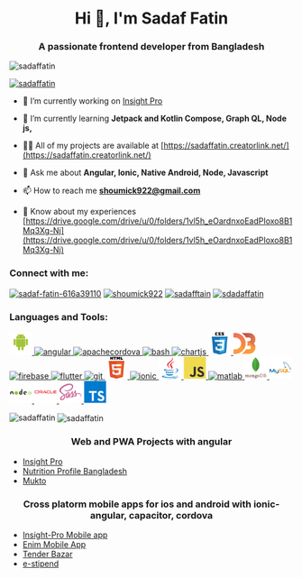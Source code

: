 <h1 align="center">Hi 👋, I'm Sadaf Fatin</h1>
<h3 align="center">A passionate frontend developer from Bangladesh</h3>

<p align="left"> <img src="https://komarev.com/ghpvc/?username=sadaffatin&label=Profile%20views&color=0e75b6&style=flat" alt="sadaffatin" /> </p>

<p align="left"> <a href="https://github.com/ryo-ma/github-profile-trophy"><img src="https://github-profile-trophy.vercel.app/?username=sadaffatin" alt="sadaffatin" /></a> </p>

- 🔭 I’m currently working on [Insight Pro](https://www.insightpro.com/)

- 🌱 I’m currently learning **Jetpack and Kotlin Compose, Graph QL, Node js,**

- 👨‍💻 All of my projects are available at [https://sadaffatin.creatorlink.net/](https://sadaffatin.creatorlink.net/)

- 💬 Ask me about **Angular, Ionic, Native Android, Node, Javascript**

- 📫 How to reach me **shoumick922@gmail.com**

- 📄 Know about my experiences [https://drive.google.com/drive/u/0/folders/1vl5h_eOardnxoEadPIoxo8B1Mq3Xg-Nj](https://drive.google.com/drive/u/0/folders/1vl5h_eOardnxoEadPIoxo8B1Mq3Xg-Nj)

<h3 align="left">Connect with me:</h3>
<p align="left">
<a href="https://linkedin.com/in/sadaf-fatin-616a39110" target="blank"><img align="center" src="https://raw.githubusercontent.com/rahuldkjain/github-profile-readme-generator/master/src/images/icons/Social/linked-in-alt.svg" alt="sadaf-fatin-616a39110" height="30" width="40" /></a>
<a href="https://www.hackerrank.com/shoumick922" target="blank"><img align="center" src="https://raw.githubusercontent.com/rahuldkjain/github-profile-readme-generator/master/src/images/icons/Social/hackerrank.svg" alt="shoumick922" height="30" width="40" /></a>
<a href="https://codeforces.com/profile/sadafftain" target="blank"><img align="center" src="https://raw.githubusercontent.com/rahuldkjain/github-profile-readme-generator/master/src/images/icons/Social/codeforces.svg" alt="sadafftain" height="30" width="40" /></a>
<a href="https://www.leetcode.com/sdadaffatin" target="blank"><img align="center" src="https://raw.githubusercontent.com/rahuldkjain/github-profile-readme-generator/master/src/images/icons/Social/leet-code.svg" alt="sdadaffatin" height="30" width="40" /></a>
</p>

<h3 align="left">Languages and Tools:</h3>
<p align="left"> <a href="https://developer.android.com" target="_blank" rel="noreferrer"> <img src="https://raw.githubusercontent.com/devicons/devicon/master/icons/android/android-original-wordmark.svg" alt="android" width="40" height="40"/> </a> <a href="https://angular.io" target="_blank" rel="noreferrer"> <img src="https://angular.io/assets/images/logos/angular/angular.svg" alt="angular" width="40" height="40"/> </a> <a href="https://cordova.apache.org/" target="_blank" rel="noreferrer"> <img src="https://www.vectorlogo.zone/logos/apache_cordova/apache_cordova-icon.svg" alt="apachecordova" width="40" height="40"/> </a> <a href="https://www.gnu.org/software/bash/" target="_blank" rel="noreferrer"> <img src="https://www.vectorlogo.zone/logos/gnu_bash/gnu_bash-icon.svg" alt="bash" width="40" height="40"/> </a> <a href="https://www.chartjs.org" target="_blank" rel="noreferrer"> <img src="https://www.chartjs.org/media/logo-title.svg" alt="chartjs" width="40" height="40"/> </a> <a href="https://www.w3schools.com/css/" target="_blank" rel="noreferrer"> <img src="https://raw.githubusercontent.com/devicons/devicon/master/icons/css3/css3-original-wordmark.svg" alt="css3" width="40" height="40"/> </a> <a href="https://d3js.org/" target="_blank" rel="noreferrer"> <img src="https://raw.githubusercontent.com/devicons/devicon/master/icons/d3js/d3js-original.svg" alt="d3js" width="40" height="40"/> </a> <a href="https://firebase.google.com/" target="_blank" rel="noreferrer"> <img src="https://www.vectorlogo.zone/logos/firebase/firebase-icon.svg" alt="firebase" width="40" height="40"/> </a> <a href="https://flutter.dev" target="_blank" rel="noreferrer"> <img src="https://www.vectorlogo.zone/logos/flutterio/flutterio-icon.svg" alt="flutter" width="40" height="40"/> </a> <a href="https://git-scm.com/" target="_blank" rel="noreferrer"> <img src="https://www.vectorlogo.zone/logos/git-scm/git-scm-icon.svg" alt="git" width="40" height="40"/> </a> <a href="https://www.w3.org/html/" target="_blank" rel="noreferrer"> <img src="https://raw.githubusercontent.com/devicons/devicon/master/icons/html5/html5-original-wordmark.svg" alt="html5" width="40" height="40"/> </a> <a href="https://ionicframework.com" target="_blank" rel="noreferrer"> <img src="https://upload.wikimedia.org/wikipedia/commons/d/d1/Ionic_Logo.svg" alt="ionic" width="40" height="40"/> </a> <a href="https://www.java.com" target="_blank" rel="noreferrer"> <img src="https://raw.githubusercontent.com/devicons/devicon/master/icons/java/java-original.svg" alt="java" width="40" height="40"/> </a> <a href="https://developer.mozilla.org/en-US/docs/Web/JavaScript" target="_blank" rel="noreferrer"> <img src="https://raw.githubusercontent.com/devicons/devicon/master/icons/javascript/javascript-original.svg" alt="javascript" width="40" height="40"/> </a> <a href="https://www.mathworks.com/" target="_blank" rel="noreferrer"> <img src="https://upload.wikimedia.org/wikipedia/commons/2/21/Matlab_Logo.png" alt="matlab" width="40" height="40"/> </a> <a href="https://www.mongodb.com/" target="_blank" rel="noreferrer"> <img src="https://raw.githubusercontent.com/devicons/devicon/master/icons/mongodb/mongodb-original-wordmark.svg" alt="mongodb" width="40" height="40"/> </a> <a href="https://www.mysql.com/" target="_blank" rel="noreferrer"> <img src="https://raw.githubusercontent.com/devicons/devicon/master/icons/mysql/mysql-original-wordmark.svg" alt="mysql" width="40" height="40"/> </a> <a href="https://nodejs.org" target="_blank" rel="noreferrer"> <img src="https://raw.githubusercontent.com/devicons/devicon/master/icons/nodejs/nodejs-original-wordmark.svg" alt="nodejs" width="40" height="40"/> </a> <a href="https://www.oracle.com/" target="_blank" rel="noreferrer"> <img src="https://raw.githubusercontent.com/devicons/devicon/master/icons/oracle/oracle-original.svg" alt="oracle" width="40" height="40"/> </a> <a href="https://sass-lang.com" target="_blank" rel="noreferrer"> <img src="https://raw.githubusercontent.com/devicons/devicon/master/icons/sass/sass-original.svg" alt="sass" width="40" height="40"/> </a> <a href="https://www.typescriptlang.org/" target="_blank" rel="noreferrer"> <img src="https://raw.githubusercontent.com/devicons/devicon/master/icons/typescript/typescript-original.svg" alt="typescript" width="40" height="40"/> </a> </p>

<p><img align="left" src="https://github-readme-stats.vercel.app/api/top-langs?username=sadaffatin&show_icons=true&locale=en&layout=compact" alt="sadaffatin" /></p>

<p>&nbsp;<img align="center" src="https://github-readme-stats.vercel.app/api?username=sadaffatin&show_icons=true&locale=en" alt="sadaffatin" /></p>


<h3 align="center">Web and PWA Projects with angular</h3>

-   [Insight Pro](https://iprodemo.insightpro.com/#/auth/login)
-   [Nutrition Profile Bangladesh](https://nutritionprofile.nnsop.gov.bd/)
-   [Mukto](https://mukto-2a927.web.app/)


<h3 align="center">Cross platorm mobile apps for ios and android with ionic-angular, capacitor, cordova</h3>

-   [Insight-Pro Mobile app](https://iprodemo.insightpro.com/api/containers/mobile/insightpro.apk)
-   [Enim Mobile App](https://enim.nnsop.gov.bd/login)
-   [Tender Bazar](https://play.google.com/store/apps/details?id=com.tenderbazar.synesisIt)
-   [e-stipend]((https://play.google.com/store/apps/details?id=com.synesisIt.pmeat))











